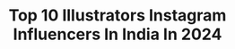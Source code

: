 ---
title: Top 10 Illustrators Instagram Influencers In India In 2024
description: >-
  Find top illustrators Instagram influencers in India in 2024. Most popular hashtags: #india #digitalart #illustration #art.
platform: Instagram
hits: 138
text_top: Analyze the top-rated Instagram profiles on inBeat.
text_bottom: Our search engine aggregates 138 Instagram influencers like this in India for you to work with.
profiles:
  - username: "artofchai"
    fullname: >-
      Chaitanya Limaye
    bio: >-
      Illustrator & Animator © All work Copyrighted ; Also check out @ruandchai Ex DreamWorks and VFX Animator Work> email only ; 👇🏼 My Shop / Class
    location: "India"
    followers: 592863
    engagement: 1490
    commentsToLikes: 0.009960
    id: ck15q4bdz11580i1915mf95kh
    verified: false
    hashtags: "#indianartist, #artofchai, #desithings, #doodleartist"
  - username: "mooz.one"
    fullname: >-
      MOOZ GRAFFITI
    bio: >-
      Graffiti Artist , illustrator & Cosplayer from Mumbai📍 Co-founder @graffitigeckos.in Represented 🇮🇳 Internationally 🇧🇷🇹🇭 Mail for Inquiries & Collab
    location: "India"
    followers: 17860
    engagement: 5792
    commentsToLikes: 0.039297
    id: ck0ud0arii01a0i19g01vfw8b
    verified: false
    hashtags: "#moozgrafitti, #graffitiart, #moozgraffiti, #graffiti"
  - username: "indian_illustrator"
    fullname: >-
      Uday Mohite
    bio: >-
      Illustrator & Actor from Mumbai.🇮🇳 Freelance Illustrator @middayindia
    location: "India"
    followers: 71483
    engagement: 527
    commentsToLikes: 0.015183
    id: ck8ta47iqqeqw0j78iefgek1n
    verified: false
    hashtags: "#illustration, #portrait, #digitaldrawing, #digitalillustration"
  - username: "zake_india"
    fullname: >-
      Z A K E ©️
    bio: >-
      Contemporary Art Designer, Indian Graffiti Pioneer, Illustrator, and 3D Toy Designer 🌊🍄Representing India Worldwide 👑 Tat @33_tats
    location: "India"
    followers: 19704
    engagement: 273
    commentsToLikes: 0.031049
    id: ck0ud09k8hzxj0i196391an8n
    verified: false
    hashtags: "#graffitiwall, #spray, #graffitiporn, #graffitistyle"
  - username: "deedeepls"
    fullname: >-
      DeeDeePls
    bio: >-
      Deepen Drag Artist, Fashion Illustrator, Creative Direction • Mother of @officialitevents • @deedeestyled • Rep by @current.management
    location: "India"
    followers: 8442
    engagement: 232
    commentsToLikes: 0.034418
    id: ck600a106d7oj0i14tkydahez
    verified: false
    hashtags: "#dragmakeup, #drag, #deedeepls, #costume"
  - username: "doodlesndreams"
    fullname: >-
      Akanksha ♾
    bio: >-
      ✏️ : Illustrator ⭐️ : Clients-Google,Amazon, Westland, TOI… 🖇 : Kids books❣️ 📍 :Delhi, India
    location: "India"
    followers: 163015
    engagement: 174
    commentsToLikes: 0.014841
    id: ck0ucuhohhp0c0i19u9m76es0
    verified: false
    hashtags: "#doodlediary, #doodlereels, #festivalsofindia, #doodlesndreams"
  - username: "devduttmyth"
    fullname: >-
      Devdutt Pattanaik
    bio: >-
      Author, speaker, illustrator, mythologist.
    location: "India"
    followers: 131342
    engagement: 129
    commentsToLikes: 0.004030
    id: ck0w1fn4pj3rb0i19kegus3o4
    verified: true
    hashtags: "#culture, #folklores, #series, #heritage"
  - username: "happyfluffcomics"
    fullname: >-
      Akshara Ashok
    bio: >-
      ✏️ Freelance Illustrator 📍Bangalore, India 🍓Open to Work - Collab & Commission : 💌happyfluffcomics@gmail.com 👩🏻‍❤️‍👨🏻 @fluffocouple 🌻 My Patreon
    location: "India"
    followers: 232601
    engagement: 122
    commentsToLikes: 0.003074
    id: ck0vxqrij08jr0i19b801vgb9
    verified: true
    hashtags: "#instamood, #art, #9gag, #me"
  - username: "green_humour"
    fullname: >-
      Rohan Chakravarty
    bio: >-
      🇮🇳Cartoonist, illustrator, wildlife buff. Creator of Green Humour. Comic strip columns with The Hindu, Roundglass, Gocomics, DW
    location: "India"
    followers: 151863
    engagement: 123
    commentsToLikes: 0.012369
    id: ck0u27s8rz3590i194fgmukn6
    verified: false
    hashtags: "#wildlifecomics, #wildlife, #conservation, #pugmarksandcarbonfootprints"
  - username: "the_mandix_creation"
    fullname: >-
      vector / illustrator
    bio: >-
      ]Vector Art || illustrator ]I can Draw your Vector 🎨 ]💲[only paid] 💲 Rap song link 👇👇👇
    location: "India"
    followers: 8262
    engagement: 1101
    commentsToLikes: 0.071019
    id: ckap54j3ka6380i78ypt973um
    verified: false
    hashtags: "#giftideas, #mandixcreation, #gaminglogo, #illustrationartist"
---